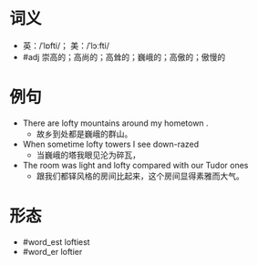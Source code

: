 # 词义
- 英：/ˈlɒfti/； 美：/ˈlɔːfti/
- #adj 崇高的；高尚的；高耸的；巍峨的；高傲的；傲慢的
# 例句
- There are lofty mountains around my hometown .
	- 故乡到处都是巍峨的群山。
- When sometime lofty towers I see down-razed
	- 当巍峨的塔我眼见沦为碎瓦，
- The room was light and lofty compared with our Tudor ones
	- 跟我们都铎风格的房间比起来，这个房间显得素雅而大气。
# 形态
- #word_est loftiest
- #word_er loftier
